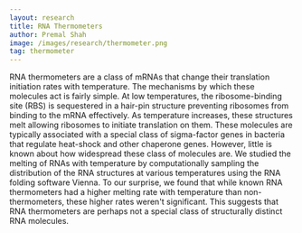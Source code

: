 ```yaml
---
layout: research
title: RNA Thermometers
author: Premal Shah
image: /images/research/thermometer.png
tag: thermometer
---
```


RNA thermometers are a class of mRNAs that change their translation initiation rates with temperature. 
The mechanisms by which these molecules act is fairly simple. 
At low temperatures, the ribosome-binding site (RBS) is sequestered in a hair-pin structure preventing ribosomes from binding to the mRNA effectively.
As temperature increases, these structures melt allowing ribosomes to initiate translation on them.
These molecules are typically associated with a special class of sigma-factor genes in bacteria that regulate heat-shock and other chaperone genes.
However, little is known about how widespread these class of molecules are.
We studied the melting of RNAs with temperature by computationally sampling the distribution of the RNA structures at various temperatures using the RNA folding software Vienna.
To our surprise, we found that while known RNA thermometers had a higher melting rate with temperature than non-thermometers, these higher rates weren't significant.
This suggests that RNA thermometers are perhaps not a special class of structurally distinct RNA molecules. 